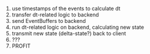 1. use timestamps of the events to calculate dt
2. transfer dt-related logic to backend
3. send EventBuffers to backend
4. run dt-related logic on backend, calculating new state
5. transmit new state (delta-state?) back to client
6. ???
7. PROFIT